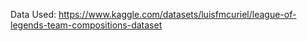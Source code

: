 Data Used: https://www.kaggle.com/datasets/luisfmcuriel/league-of-legends-team-compositions-dataset

